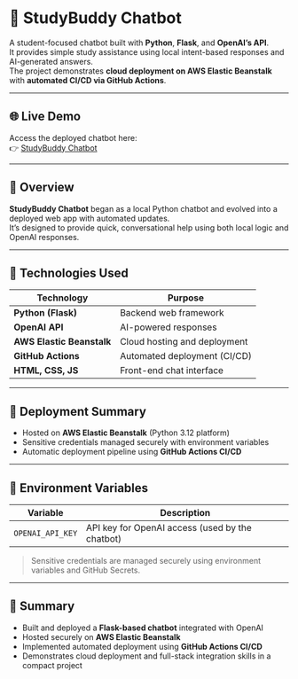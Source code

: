 # 🧠 StudyBuddy Chatbot

A student-focused chatbot built with **Python**, **Flask**, and **OpenAI’s API**.  
It provides simple study assistance using local intent-based responses and AI-generated answers.  
The project demonstrates **cloud deployment on AWS Elastic Beanstalk** with **automated CI/CD via GitHub Actions**.

---

## 🌐 Live Demo

Access the deployed chatbot here:  
👉 [StudyBuddy Chatbot](http://studybuddy-chatbot-env.eba-phm9sp7b.ca-central-1.elasticbeanstalk.com)

---

## 📘 Overview

**StudyBuddy Chatbot** began as a local Python chatbot and evolved into a deployed web app with automated updates.  
It’s designed to provide quick, conversational help using both local logic and OpenAI responses.

---

## 🧰 Technologies Used

| Technology | Purpose |
|-------------|----------|
| **Python (Flask)** | Backend web framework |
| **OpenAI API** | AI-powered responses |
| **AWS Elastic Beanstalk** | Cloud hosting and deployment |
| **GitHub Actions** | Automated deployment (CI/CD) |
| **HTML, CSS, JS** | Front-end chat interface |

---

## 🚀 Deployment Summary

- Hosted on **AWS Elastic Beanstalk** (Python 3.12 platform)  
- Sensitive credentials managed securely with environment variables  
- Automatic deployment pipeline using **GitHub Actions CI/CD**  

---

## 🔐 Environment Variables

| Variable | Description |
|-----------|--------------|
| `OPENAI_API_KEY` | API key for OpenAI access (used by the chatbot) |

> Sensitive credentials are managed securely using environment variables and GitHub Secrets.

---

## 💭 Summary

- Built and deployed a **Flask-based chatbot** integrated with OpenAI  
- Hosted securely on **AWS Elastic Beanstalk**  
- Implemented automated deployment using **GitHub Actions CI/CD**  
- Demonstrates cloud deployment and full-stack integration skills in a compact project
